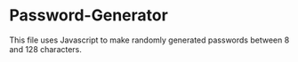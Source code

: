 # Password-Generator
This file uses Javascript to make randomly generated passwords between 8 and 128 characters.
